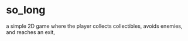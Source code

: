 # so_long
a simple 2D game where the player collects collectibles, avoids enemies, and reaches an exit,
